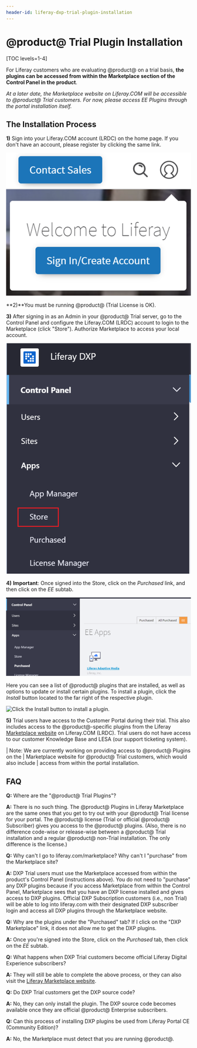 ```yaml
---
header-id: liferay-dxp-trial-plugin-installation
---
```


# @product@ Trial Plugin Installation

[TOC levels=1-4]

For Liferay customers who are evaluating @product@ on a trial
basis, **the plugins can be accessed from within the Marketplace section
of the Control Panel in the product**. 

*At a later date, the Marketplace website on Liferay.COM will be accessible to
@product@ Trial customers. For now, please access EE Plugins through the
portal installation itself.* 

## The Installation Process

**1)** Sign into your Liferay.COM account (LRDC) on the home page. If you
don't have an account, please register by clicking the same link. 

![Click the hamburger menu to sign in or create an account.](../../images-dxp/liferay-com-sign-in.png)

**2)**You must be running @product@ (Trial License is OK).

**3)** After signing in as an Admin in your @product@ Trial
server, go to the Control Panel and configure the Liferay.COM (LRDC)
account to login to the Marketplace (click "Store"). Authorize Marketplace to
access your local account.

![Click the *Store* link and authorize Marketplace to access your local account.](../../images-dxp/dxp-store-link.png)

**4)** **Important**: Once signed into the Store, click on the *Purchased* link,
and then click on the *EE* subtab.

![The trial plugins are available as plugins already purchased.](../../images-dxp/dxp-store-ee.png)

Here you can see a list of @product@ plugins that are installed, as well as
options to update or install certain plugins. To install a plugin, click the
*Install* button located to the far right of the respective plugin.

![Click the *Install* button to install a plugin.](../../images-dxp/dxp-store-install.png)

**5)** Trial users have access to the Customer Portal during their trial. This
also includes access to the @product@-specific plugins from the Liferay
[Marketplace website](https://www.liferay.com/marketplace) on Liferay.COM
(LRDC). Trial users do not have access to our customer Knowledge Base and
LESA (our support ticketing system).

| Note: We are currently working on providing access to @product@ Plugins on the
| Marketplace website for @product@ Trial customers, which would also include
| access from within the portal installation.

## FAQ

**Q:** Where are the "@product@ Trial Plugins"?

**A:** There is no such thing. The @product@ Plugins in Liferay Marketplace are
the same ones that you get to try out with your @product@ Trial license for your
portal. The @product@ license (Trial or official @product@ Subscriber) gives you access to the
@product@ plugins. (Also, there is no difference code-wise or release-wise between a
@product@ Trial installation and a regular @product@ non-Trial
installation. The only difference is the license.)

**Q:** Why can't I go to liferay.com/marketplace? Why can't I "purchase" from the
Marketplace site?

**A:** DXP Trial users must use the Marketplace accessed from within the
product's Control Panel (instructions above). You do not need to
"purchase" any DXP plugins because if you access Marketplace from within
the Control Panel, Marketplace sees that you have an DXP
license installed and gives access to DXP plugins. Official DXP
Subscription customers (i.e., non Trial) will be able to log into
liferay.com with their designated DXP subscriber login and access all DXP
plugins through the Marketplace website. 

**Q:** Why are the plugins under the "Purchased" tab? If I click on the
"DXP Marketplace" link, it does not allow me to get the DXP plugins.

**A:** Once you're signed into the Store, click on the *Purchased* tab,
then click on the *EE* subtab.

**Q:** What happens when DXP Trial customers become official Liferay
Digital Experience subscribers?

**A:** They will still be able to complete the above process, or they
can also visit the [Liferay Marketplace website](https://www.liferay.com/marketplace).

**Q:** Do DXP Trial customers get the DXP source code?

**A:** No, they can only install the plugin. The DXP source code becomes
available once they are official @product@ Enterprise subscribers.

**Q:** Can this process of installing DXP plugins be used from Liferay Portal CE
(Community Edition)?

**A:** No, the Marketplace must detect that you are running @product@.

